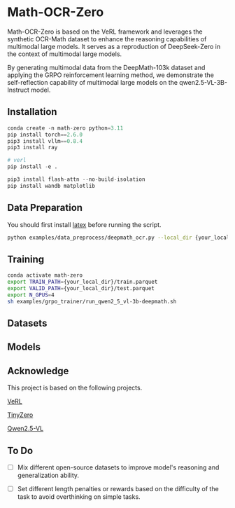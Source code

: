 # Math-OCR-Zero
Math-OCR-Zero is based on the VeRL framework and leverages the synthetic OCR-Math dataset to enhance the reasoning capabilities of multimodal large models. It serves as a reproduction of DeepSeek-Zero in the context of multimodal large models.

By generating multimodal data from the DeepMath-103k dataset and applying the GRPO reinforcement learning method, we demonstrate the self-reflection capability of multimodal large models on the qwen2.5-VL-3B-Instruct model.
## Installation
```python
conda create -n math-zero python=3.11
pip install torch==2.6.0
pip3 install vllm==0.8.4
pip3 install ray

# verl
pip install -e .

pip3 install flash-attn --no-build-isolation
pip install wandb matplotlib
```

## Data Preparation
You should first install [latex](https://www.latex-project.org/get/) before running the script.
```sh
python examples/data_preprocess/deepmath_ocr.py --local_dir {your_local_dir} --train_size {your_train_size} --test_size {your_test_size}
```

## Training
```sh
conda activate math-zero
export TRAIN_PATH={your_local_dir}/train.parquet
export VALID_PATH={your_local_dir}/test.parquet
export N_GPUS=4
sh examples/grpo_trainer/run_qwen2_5_vl-3b-deepmath.sh
```

## Datasets


## Models


## Acknowledge
This project is based on the following projects.

[VeRL](https://github.com/volcengine/verl)

[TinyZero](https://github.com/Jiayi-Pan/TinyZero#)

[Qwen2.5-VL](https://github.com/QwenLM/Qwen2.5-VL)

## To Do
- [ ] Mix different open-source datasets to improve model's reasoning and generalization ability.
- [ ] Set different length penalties or rewards based on the difficulty of the task to avoid overthinking on simple tasks.

